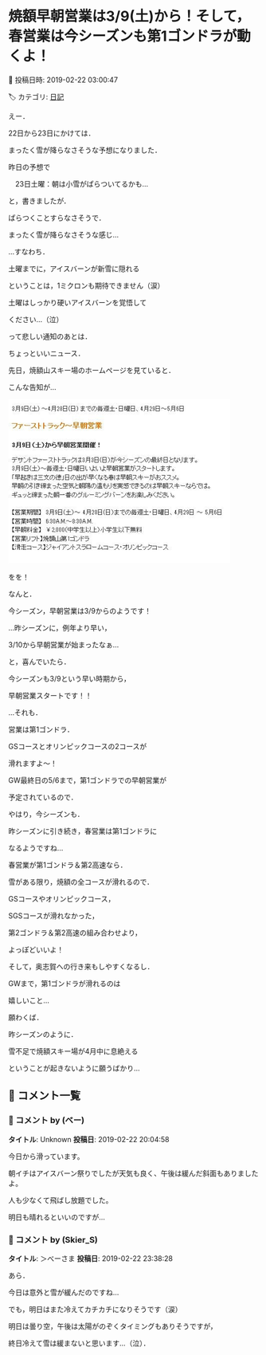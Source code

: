 # 焼額早朝営業は3/9(土)から！そして，春営業は今シーズンも第1ゴンドラが動くよ！

📅 投稿日時: 2019-02-22 03:00:47

🏷️ カテゴリ: [日記](cc4b5682fb7b8b144980957a978653fb0.md)

えー．


22日から23日にかけては．


まったく雪が降らなさそうな予想になりました．


昨日の予想で


　23日土曜：朝は小雪がぱらついてるかも…


と，書きましたが．


ぱらつくことすらなさそうで．


まったく雪が降らなさそうな感じ…





…すなわち．


土曜までに，アイスバーンが新雪に隠れる


ということは，1ミクロンも期待できません（涙）


土曜はしっかり硬いアイスバーンを覚悟して


ください…（泣）





って悲しい通知のあとは．


ちょっといいニュース．


先日，焼額山スキー場のホームページを見ていると．


こんな告知が…




![7a024357865e63427d9bdd0f091badf7.jpg](images/7a024357865e63427d9bdd0f091badf7.jpg)




をを！


なんと．


今シーズン，早朝営業は3/9からのようです！





…昨シーズンに，例年より早い，


3/10から早朝営業が始まったなぁ…


と，喜んでいたら．


今シーズンも3/9という早い時期から，


早朝営業スタートです！！





…それも．


営業は第1ゴンドラ．


GSコースとオリンピックコースの2コースが


滑れますよ～！





GW最終日の5/6まで，第1ゴンドラでの早朝営業が


予定されているので．


やはり，今シーズンも．


昨シーズンに引き続き，春営業は第1ゴンドラに


なるようですね…





春営業が第1ゴンドラ＆第2高速なら．


雪がある限り，焼額の全コースが滑れるので．


GSコースやオリンピックコース，


SGSコースが滑れなかった，


第2ゴンドラ＆第2高速の組み合わせより，


よっぽどいいよ！


そして，奥志賀への行き来もしやすくなるし．


GWまで，第1ゴンドラが滑れるのは


嬉しいこと…





願わくば．


昨シーズンのように．


雪不足で焼額スキー場が4月中に息絶える


ということが起きないように願うばかり…

## 💬 コメント一覧

### 💬 コメント by (ベー)
**タイトル**: Unknown
**投稿日**: 2019-02-22 20:04:58

今日から滑っています。

朝イチはアイスバーン祭りでしたが天気も良く、午後は緩んだ斜面もありましたよ。

人も少なくて飛ばし放題でした。

明日も晴れるといいのですが…

### 💬 コメント by (Skier_S)
**タイトル**: ＞べーさま
**投稿日**: 2019-02-22 23:38:28

あら．

今日は意外と雪が緩んだのですね…

でも，明日はまた冷えてカチカチになりそうです（涙）

明日は曇り空，午後は太陽がのぞくタイミングもありそうですが，

終日冷えて雪は緩まないと思います…（泣）．

